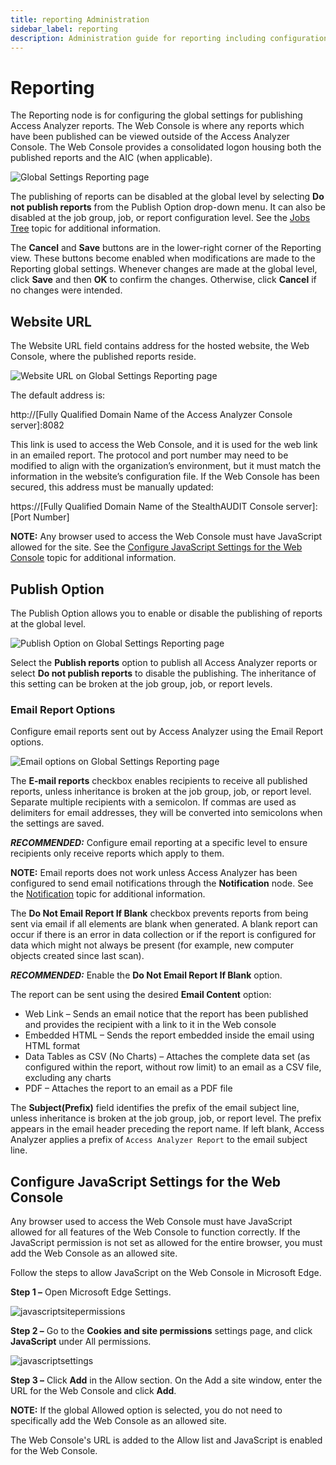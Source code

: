 ```yaml
---
title: reporting Administration
sidebar_label: reporting
description: Administration guide for reporting including configuration, management, and best practices for Access Analyzer.
---
```


# Reporting

The Reporting node is for configuring the global settings for publishing Access Analyzer reports.
The Web Console is where any reports which have been published can be viewed outside of the Access
Analyzer Console. The Web Console provides a consolidated logon housing both the published reports
and the AIC (when applicable).

![Global Settings Reporting page](/img/product_docs/accessanalyzer/admin/settings/reporting.webp)

The publishing of reports can be disabled at the global level by selecting **Do not publish
reports** from the Publish Option drop-down menu. It can also be disabled at the job group, job, or
report configuration level. See the [Jobs Tree](/docs/accessanalyzer/12.0/administration/job-management/overview.md) topic for additional
information.

The **Cancel** and **Save** buttons are in the lower-right corner of the Reporting view. These
buttons become enabled when modifications are made to the Reporting global settings. Whenever
changes are made at the global level, click **Save** and then **OK** to confirm the changes.
Otherwise, click **Cancel** if no changes were intended.

## Website URL

The Website URL field contains address for the hosted website, the Web Console, where the published
reports reside.

![Website URL on Global Settings Reporting page](/img/product_docs/accessanalyzer/admin/settings/websiteurl.webp)

The default address is:

http://[Fully Qualified Domain Name of the Access Analyzer Console server]:8082

This link is used to access the Web Console, and it is used for the web link in an emailed report.
The protocol and port number may need to be modified to align with the organization’s environment,
but it must match the information in the website’s configuration file. If the Web Console has been
secured, this address must be manually updated:

https://[Fully Qualified Domain Name of the StealthAUDIT Console server]:[Port Number]

**NOTE:** Any browser used to access the Web Console must have JavaScript allowed for the site. See
the
[Configure JavaScript Settings for the Web Console](#configure-javascript-settings-for-the-web-console)
topic for additional information.

## Publish Option

The Publish Option allows you to enable or disable the publishing of reports at the global level.

![Publish Option on Global Settings Reporting page](/img/product_docs/accessanalyzer/admin/settings/publish.webp)

Select the **Publish reports** option to publish all Access Analyzer reports or select **Do not
publish reports** to disable the publishing. The inheritance of this setting can be broken at the
job group, job, or report levels.

### Email Report Options

Configure email reports sent out by Access Analyzer using the Email Report options.

![Email options on Global Settings Reporting page](/img/product_docs/accessanalyzer/admin/settings/email.webp)

The **E-mail reports** checkbox enables recipients to receive all published reports, unless
inheritance is broken at the job group, job, or report level. Separate multiple recipients with a
semicolon. If commas are used as delimiters for email addresses, they will be converted into
semicolons when the settings are saved.

**_RECOMMENDED:_** Configure email reporting at a specific level to ensure recipients only receive
reports which apply to them.

**NOTE:** Email reports does not work unless Access Analyzer has been configured to send email
notifications through the **Notification** node. See the [Notification](/docs/accessanalyzer/12.0/administration/settings/notification.md) topic for
additional information.

The **Do Not Email Report If Blank** checkbox prevents reports from being sent via email if all
elements are blank when generated. A blank report can occur if there is an error in data collection
or if the report is configured for data which might not always be present (for example, new computer
objects created since last scan).

**_RECOMMENDED:_** Enable the **Do Not Email Report If Blank** option.

The report can be sent using the desired **Email Content** option:

- Web Link – Sends an email notice that the report has been published and provides the recipient
  with a link to it in the Web console
- Embedded HTML – Sends the report embedded inside the email using HTML format
- Data Tables as CSV (No Charts) – Attaches the complete data set (as configured within the report,
  without row limit) to an email as a CSV file, excluding any charts
- PDF – Attaches the report to an email as a PDF file

The **Subject(Prefix)** field identifies the prefix of the email subject line, unless inheritance is
broken at the job group, job, or report level. The prefix appears in the email header preceding the
report name. If left blank, Access Analyzer applies a prefix of `Access Analyzer Report` to the
email subject line.

## Configure JavaScript Settings for the Web Console

Any browser used to access the Web Console must have JavaScript allowed for all features of the Web
Console to function correctly. If the JavaScript permission is not set as allowed for the entire
browser, you must add the Web Console as an allowed site.

Follow the steps to allow JavaScript on the Web Console in Microsoft Edge.

**Step 1 –** Open Microsoft Edge Settings.

![javascriptsitepermissions](/img/product_docs/accessanalyzer/admin/settings/javascriptsitepermissions.webp)

**Step 2 –** Go to the **Cookies and site permissions** settings page, and click **JavaScript**
under All permissions.

![javascriptsettings](/img/product_docs/accessanalyzer/admin/settings/javascriptsettings.webp)

**Step 3 –** Click **Add** in the Allow section. On the Add a site window, enter the URL for the Web
Console and click **Add**.

**NOTE:** If the global Allowed option is selected, you do not need to specifically add the Web
Console as an allowed site.

The Web Console's URL is added to the Allow list and JavaScript is enabled for the Web Console.
